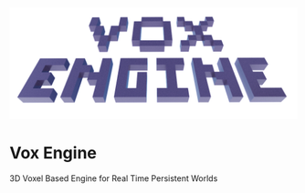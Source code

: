 ![Vox Engine Logo](./resources/vox.png)

# Vox Engine 

3D Voxel Based Engine for Real Time Persistent Worlds


